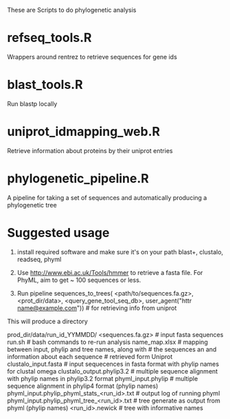 These are Scripts to do phylogenetic analysis

# refseq_tools.R
Wrappers around rentrez to retrieve sequences for gene ids

# blast_tools.R
Run blastp locally

# uniprot_idmapping_web.R
Retrieve information about proteins by their uniprot entries

# phylogenetic_pipeline.R
A pipeline for taking a set of sequences and automatically producing a phylogenetic tree


# Suggested usage
1) install required software and make sure it's on your path
     blast+, clustalo, readseq, phyml


2) Use http://www.ebi.ac.uk/Tools/hmmer to retrieve a fasta file. For PhyML, aim to get ~ 100 sequences or less.

3) Run pipeline
sequences_to_trees(
	<path/to/sequences.fa.gz>,
	<prot_dir/data>,
	<query_gene_tool_seq_db>,
	user_agent("httr <name@example.com>")) # for retrieving info from uniprot

This will produce a directory

   prod_dir/data/run_id_YYMMDD/
      <sequences.fa.gz>
         # input fasta sequences 
      run.sh
         # bash commands to re-run analysis
      name_map.xlsx
         # mapping between input, phylip and tree names, along with
         # the sequences an and information about each sequence
         # retrieved form Uniprot
      clustalo_input.fasta
         # input sequecences in fasta format with phylip names for clustal omega
      clustalo_output.phylip3.2
         # multiple sequence alignment with phylip names in phylip3.2 format
      phyml_input.phylip
         # multiple sequence alignment  in phylip4 format (phylip names)
      phyml_input.phylip_phyml_stats_<run_id>.txt
         # output log of running phyml
      phyml_input.phylip_phyml_tree_<run_id>.txt
         # tree generate as output from phyml (phylip names)
      <run_id>.newick
         # tree with informative names




